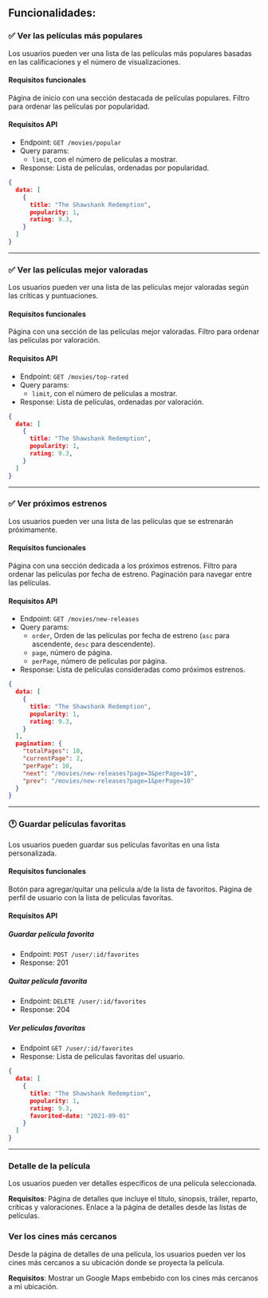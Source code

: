 ## Funcionalidades:

### ✅ Ver las películas más populares

Los usuarios pueden ver una lista de las películas más populares basadas en las calificaciones y el número de visualizaciones.

#### Requisitos funcionales

Página de inicio con una sección destacada de películas populares. 
Filtro para ordenar las películas por popularidad.

#### Requisitos API

- Endpoint: `GET /movies/popular`
- Query params: 
  - `limit`, con el número de películas a mostrar.
- Response: Lista de películas, ordenadas por popularidad.

``` json
{
  data: [
    {
      title: "The Shawshank Redemption",
      popularity: 1,
      rating: 9.3,
    }
  ]
}
```

___

### ✅ Ver las películas mejor valoradas

Los usuarios pueden ver una lista de las películas mejor valoradas según las críticas y puntuaciones.

#### Requisitos funcionales

Página con una sección de las películas mejor valoradas. 
Filtro para ordenar las películas por valoración.

#### Requisitos API

- Endpoint: `GET /movies/top-rated`
- Query params: 
  - `limit`, con el número de películas a mostrar.
- Response: Lista de películas, ordenadas por valoración.

``` json
{
  data: [
    {
      title: "The Shawshank Redemption",
      popularity: 1,
      rating: 9.3,
    }
  ]
}
```

___

### ✅ Ver próximos estrenos

Los usuarios pueden ver una lista de las películas que se estrenarán próximamente.

#### Requisitos funcionales

Página con una sección dedicada a los próximos estrenos. 
Filtro para ordenar las películas por fecha de estreno. 
Paginación para navegar entre las películas.

#### Requisitos API

- Endpoint: `GET /movies/new-releases`
- Query params:
  - `order`, Orden de las películas por fecha de estreno (`asc` para ascendente, `desc` para descendente).
  - `page`, número de página.
  - `perPage`, número de películas por página.
- Response: Lista de películas consideradas como próximos estrenos.

``` json
{
  data: [
    {
      title: "The Shawshank Redemption",
      popularity: 1,
      rating: 9.3,
    }
  ],
  pagination: {
    "totalPages": 10,
    "currentPage": 2,
    "perPage": 10,
    "next": "/movies/new-releases?page=3&perPage=10",
    "prev": "/movies/new-releases?page=1&perPage=10"
  }
}
```
___

### 🕐 Guardar películas favoritas

Los usuarios pueden guardar sus películas favoritas en una lista personalizada.

#### Requisitos funcionales

Botón para agregar/quitar una película a/de la lista de favoritos. 
Página de perfil de usuario con la lista de películas favoritas.

#### Requisitos API

##### Guardar película favorita

- Endpoint: `POST /user/:id/favorites`
- Response: 201

##### Quitar película favorita

- Endpoint: `DELETE /user/:id/favorites`
- Response: 204

##### Ver películas favoritas

- Endpoint `GET /user/:id/favorites`
- Response: Lista de películas favoritas del usuario.

``` json
{
  data: [
    {
      title: "The Shawshank Redemption",
      popularity: 1,
      rating: 9.3,
      favorited-date: "2021-09-01"
    }
  ]
}
```

___

### Detalle de la película

Los usuarios pueden ver detalles específicos de una película seleccionada.

**Requisitos**: Página de detalles que incluye el título, sinopsis, tráiler, reparto, críticas y valoraciones. Enlace a la página de detalles desde las listas de películas.

### Ver los cines más cercanos

Desde la página de detalles de una película, los usuarios pueden ver los cines más cercanos a su ubicación donde se proyecta la película.

**Requisitos**: Mostrar un Google Maps embebido con los cines más cercanos a mi ubicación.